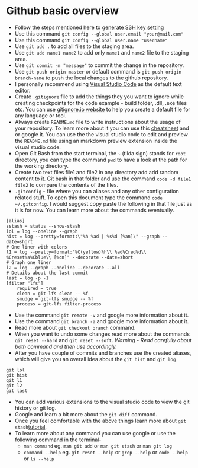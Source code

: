 # Github basic overview
- Follow the steps mentioned here to [generate SSH key setting](https://help.github.com/en/github/authenticating-to-github/generating-a-new-ssh-key-and-adding-it-to-the-ssh-agent) 
- Use this command `git config --global user.email "your@mail.com"`
- Use this command `git config --global user.name "username"`
- Use `git add .` to add all files to the staging area.
- Use `git add name1 name2` to add only `name1` and `name2` file to the staging area.
- Use `git commit -m "message"` to commit the change in the repository.
- Use `git push origin master` or default command is `git push origin branch-name` to push the local changes to the github repository.
- I personally recommend using [Visual Studio Code](https://code.visualstudio.com/) as the default text editor.
- Create `.gitignore` file to add the things they you want to ignore while creating checkpoints for the code example - build folder, .dll, .exe files etc. You  can use [gitignore.io website](https://www.gitignore.io/) to help you create a default file for any language or tool.
- Always create `README.md` file to write instructions about the usage of your repository. To learn more about it you can use this [cheatsheet](https://guides.github.com/pdfs/markdown-cheatsheet-online.pdf) and or google it. You can use the the visual studio code to edit and preview the `README.md` file using an markdown preview extension inside the visual studio code.
- Open Git Bash from the start terminal, the `~` (tilda sign) stands for `root` directory, you can type the command `pwd` to have a look at the path for the working directory.
- Create two text files file1 and file2 in any directory add add random content to it. Git bash in that folder and use the command `code -d file1 file2` to compare the contents of the files.
- `.gitconfig` - file where you can aliases and any other configuration related stuff. To open this document type the command `code ~/.gitconfig`.
I would suggest copy paste the following in that file just as it is for now. You can learn more about the commands eventually.
```
[alias]
sstash = status --show-stash
lol = log --oneline --graph
hist = log --pretty=format:\"%h %ad | %s%d [%an]\" --graph --date=short
# One liner with colors
l1 = log --pretty=format:"%C(yellow)%h\\ %ad%Cred%d\\ %Creset%s%Cblue\\ [%cn]" --decorate --date=short
# Graph one liner
l2 = log --graph --oneline --decorate --all
# Details about the last commit
last = log -p -1
[filter "lfs"]
	required = true
	clean = git-lfs clean -- %f
	smudge = git-lfs smudge -- %f
	process = git-lfs filter-process

```
- Use the command `git remote -v` and google more information about it.
- Use the command `git branch -a` and google more information about it.
- Read more about `git checkout branch` command.
- When you want to undo some changes read more about the commands `git reset --hard` and `git reset --soft`. *Warning - Read carefully about both command and then use accordingly.*
- After you have couple of commits and branches use the created aliases, which will give you an overall idea about the `git hist` and `git log` 
```
git lol
git hist
git l1
git l2
git last
```
- You can add various extensions to the visual studio code to view the git history or git log.
- Google and learn a bit more about the `git diff` command.
- Once you feel comfortable with the above things learn more about `git stash`[tutorial](https://www.atlassian.com/git/tutorials/saving-changes/git-stash).
- To learn more about any command you can use google or use the following command in the terminal-
    - `man command` eg. `man git add` or `man git stash` or `man git log`
    - `command --help` eg. `git reset --help` or `grep --help` or `code --help` or `ls --help`
